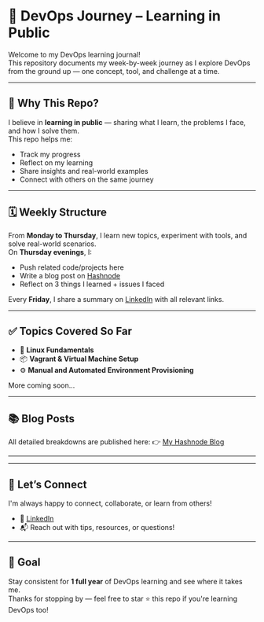 # 🚀 DevOps Journey – Learning in Public

Welcome to my DevOps learning journal!  
This repository documents my week-by-week journey as I explore DevOps from the ground up — one concept, tool, and challenge at a time.

---

## 📌 Why This Repo?

I believe in **learning in public** — sharing what I learn, the problems I face, and how I solve them.  
This repo helps me:
- Track my progress
- Reflect on my learning
- Share insights and real-world examples
- Connect with others on the same journey

---

## 🗓️ Weekly Structure

From **Monday to Thursday**, I learn new topics, experiment with tools, and solve real-world scenarios.  
On **Thursday evenings**, I:
- Push related code/projects here
- Write a blog post on [Hashnode](https://hashnode.com/)
- Reflect on 3 things I learned + issues I faced

Every **Friday**, I share a summary on [LinkedIn](https://linkedin.com) with all relevant links.

---

## ✅ Topics Covered So Far

- 🐧 **Linux Fundamentals**
- 📦 **Vagrant & Virtual Machine Setup**
- ⚙️ **Manual and Automated Environment Provisioning**

More coming soon...

---

## 📚 Blog Posts

All detailed breakdowns are published here:
👉 [My Hashnode Blog](https://hashnode.com/@pari-devOps)

---


---

## 🤝 Let’s Connect

I'm always happy to connect, collaborate, or learn from others!

- 🔗 [LinkedIn](https://www.linkedin.com/in/pari-singh-264147294/)
- 📬 Reach out with tips, resources, or questions!

---

## 🏁 Goal

Stay consistent for **1 full year** of DevOps learning and see where it takes me.  
Thanks for stopping by — feel free to star ⭐ this repo if you're learning DevOps too!



